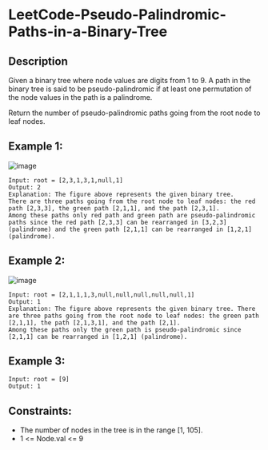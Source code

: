 # LeetCode-Pseudo-Palindromic-Paths-in-a-Binary-Tree

## Description 

Given a binary tree where node values are digits from 1 to 9. A path in the binary tree is said to be pseudo-palindromic if at least one permutation of the node values in the path is a palindrome.

Return the number of pseudo-palindromic paths going from the root node to leaf nodes.

## Example 1:

![image](https://github.com/So47/LeetCode-Pseudo-Palindromic-Paths-in-a-Binary-Tree/assets/39069270/ce14a1b1-c092-4380-bc57-c0a93995cdc8)


```
Input: root = [2,3,1,3,1,null,1]
Output: 2 
Explanation: The figure above represents the given binary tree.
There are three paths going from the root node to leaf nodes: the red path [2,3,3], the green path [2,1,1], and the path [2,3,1].
Among these paths only red path and green path are pseudo-palindromic paths since the red path [2,3,3] can be rearranged in [3,2,3] (palindrome) and the green path [2,1,1] can be rearranged in [1,2,1] (palindrome).
```
## Example 2:

![image](https://github.com/So47/LeetCode-Pseudo-Palindromic-Paths-in-a-Binary-Tree/assets/39069270/c7e79c84-70cd-480e-b925-4c236b0e3cf6)

```
Input: root = [2,1,1,1,3,null,null,null,null,null,1]
Output: 1 
Explanation: The figure above represents the given binary tree. There are three paths going from the root node to leaf nodes: the green path [2,1,1], the path [2,1,3,1], and the path [2,1].
Among these paths only the green path is pseudo-palindromic since [2,1,1] can be rearranged in [1,2,1] (palindrome).
```
## Example 3:

```
Input: root = [9]
Output: 1
```


## Constraints:

* The number of nodes in the tree is in the range [1, 105].
* 1 <= Node.val <= 9
